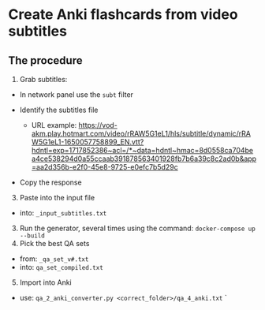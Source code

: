 # Create Anki flashcards from video subtitles

## The procedure
1. Grab subtitles:
 - In network panel use the `subt` filter 
 - Identify the subtitles file

   - URL example: https://vod-akm.play.hotmart.com/video/rRAW5G1eL1/hls/subtitle/dynamic/rRAW5G1eL1-1650057758899_EN.vtt?hdntl=exp=1717852386~acl=/*~data=hdntl~hmac=8d0558ca704bea4ce538294d0a55ccaab391878563401928fb7b6a39c8c2ad0b&app=aa2d356b-e2f0-45e8-9725-e0efc7b5d29c
 - Copy the response 
3. Paste into the input file
 - into: `_input_subtitles.txt`
3. Run the generator, several times using the command: `docker-compose up --build`
4. Pick the best QA sets
 - from: `_qa_set_v#.txt`
 - into: `qa_set_compiled.txt`
5. Import into Anki
  - use: `qa_2_anki_converter.py <correct_folder>/qa_4_anki.txt`
`
